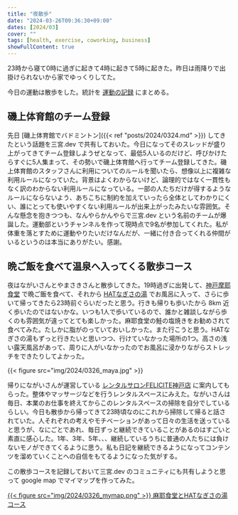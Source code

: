 ```yaml
---
title: "夜散歩"
date: "2024-03-26T09:36:30+09:00"
dates: [2024/03]
cover: ""
tags: [health, exercise, coworking, business]
showFullContent: true
---
```


23時から寝て0時に過ぎに起きて4時に起きて5時に起きた。昨日は雨降りで出掛けられないから家でゆっくりしてた。

今日の運動は散歩をした。統計を [運動の記録](https://docs.google.com/spreadsheets/d/1bg85QtM-LciUgey8I79uI7vW2PEwsP6TVdeIRVkACBg/edit?usp=sharing) にまとめる。

## 磯上体育館のチーム登録

先日 [磯上体育館でバドミントン]({{< ref "posts/2024/0324.md" >}}) してきたという話題を三宮.dev で共有しておいた。今日になってそのスレッドが盛り上がってきてチーム登録しようぜとなって、最低5人いるのだけど、呼びかけたらすぐに5人集まって、その勢いで磯上体育館へ行ってチーム登録してきた。磯上体育館のスタッフさんに利用についてのルールを聞いたら、想像以上に複雑な利用ルールになっていた。背景はよくわからないけど、論理的ではなく一貫性もなく訳のわからない利用ルールになっている。一部の人たちだけが得するようなルールにならないよう、あちこちに制約を加えていったら全体としてわかりにくい、誰にとっても使いやすくない利用ルールが出来上がったみたいな雰囲気。そんな懸念を抱きつつも、なんやらかんやらで三宮.dev という名前のチームが爆誕した。運動部というチャンネルを作って現時点で9名が参加してくれた。私が体重を落とすために運動やりたいだけなんだが、一緒に付き合ってくれる仲間がいるというのは本当にありがたい。感謝。

## 晩ご飯を食べて温泉へ入ってくる散歩コース

夜はながいさんとやまさきさんと散歩してきた。19時過ぎに出発して、[神戸摩耶食堂](https://tabelog.com/hyogo/A2801/A280103/28002405/) で晩ご飯を食べて、それから [HATなぎさの湯](https://nagisa-u.com/) でお風呂に入って、さらに歩いて帰ってきたら23時前ぐらいだったと思う。行きも帰りも歩いたから 8km 近く歩いたのではないかな。いつも1人で歩いているので、誰かと雑談しながら歩くのも雰囲気が違ってとても楽しかった。麻耶食堂の鮭の塩焼きをお勧めされて食べてみた。たしかに脂がのっていておいしかった。また行こうと思う。HATなぎさの湯もずっと行きたいと思いつつ、行けていなかった場所の1つ。高さの浅い露天風呂があって、周りに人がいなかったのでお風呂に浸かりながらストレッチをできたりしてよかった。

{{< figure src="img/2024/0326_maya.jpg" >}}

帰りにながいさんが運営している [レンタルサロンFELICITE神戸店](https://www.felicite-kobe.net/) に案内してもらった。整体やマッサージなどを行うレンタルスペースにみえた。ながいさんは毎日、本業のお仕事を終えてからこのレンタルスペースの掃除を自分でしているらしい。今日も散歩から帰ってきて23時頃なのにこれから掃除して帰ると話されていた。人それぞれの考えやモチベーションがあって日々の生活を送っていると思うが、なにごとであれ、毎日ずっと継続できていることがあるのはすごいと素直に感心した。1年、3年、5年、、、継続しているうちに普通の人たちには負けないモノができてくるように思う。私も日記を継続できるようになってコンテンツを溜めていくことへの自信をもてるようになった気がする。

この散歩コースを記録しておいて三宮.dev のコミュニティにも共有しようと思って google map でマイマップを作ってみた。

<a href="https://www.google.com/maps/d/viewer?hl=ja&mid=1CCeQVb2v9syuAEIygtJxOueyle1kmTM&ll=34.694666521514925%2C135.21131085&z=15">
{{< figure src="img/2024/0326_mymap.png" >}}
麻耶食堂とHATなぎさの湯コース
</a>
